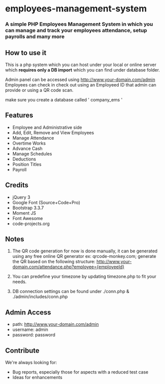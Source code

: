 # employees-management-system
### A simple PHP Employees Management System in which you can manage and track your employees attendance, setup payrolls and many more

## How to use it

This is a php system which you can host under your local or online server which **requires only a DB import** which you can find under database folder.

Admin panel can be accessed using http://www.your-domain.com/admin
Employees can check in check out using an Employeed ID that admin can provide or using a QR code scan.

make sure you create a database called ' company_ems '

## Features

* Employee and Administrative side
* Add, Edit, Remove and View Employees
* Manage Attendance
* Overtime Works
* Advance Cash
* Manage Schedules
* Deductions
* Position Titles
* Payroll

## Credits

* jQuery 3
* Google Font (Source+Code+Pro)
* Bootstrap 3.3.7
* Moment JS
* Font Awesome
* code-projects.org

## Notes

1. The QR code generation for now is done manually, it can be generated using any free online QR generator
ex: qrcode-monkey.com; generate the QR based on the following structure:
http://www.your-domain.com/attendance.php?employee={employeeId}

2. You can predefine your timezone by updating timezone.php to fit your needs.

3. DB connection settings can be found under ./conn.php & ./admin/includes/conn.php

## Admin Access
* path: http://www.your-domain.com/admin
* username: admin
* password: password

## Contribute

We're always looking for:

* Bug reports, especially those for aspects with a reduced test case
* Ideas for enhancements